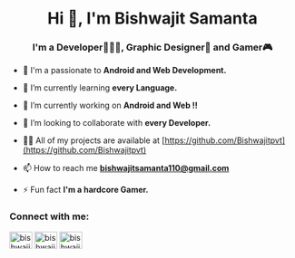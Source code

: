 <h1 align="center">Hi 👋, I'm Bishwajit Samanta</h1>
<h3 align="center">I'm a Developer👨🏼‍💻, Graphic Designer🎨 and Gamer🎮</h3>

- 🔭 I'm a passionate to **Android and Web Development.**

- 🌱 I’m currently learning **every Language.**

- 🤝 I’m currently working on **Android and Web !!**

- 👯 I’m looking to collaborate with **every Developer.**

- 👨‍💻 All of my projects are available at [https://github.com/Bishwajitpvt](https://github.com/Bishwajitpvt)

- 📫 How to reach me **bishwajitsamanta110@gmail.com**

- ⚡ Fun fact **I'm a hardcore Gamer.**

<h3 align="left">Connect with me:</h3>
<p align="left">
<a href="https://twitter.com/bishwajitshakti" target="blank"><img align="center" src="https://raw.githubusercontent.com/rahuldkjain/github-profile-readme-generator/master/src/images/icons/Social/twitter.svg" alt="bishwajitshakti" height="30" width="40" /></a>
<a href="https://www.linkedin.com/in/bishwajit-samanta-a1b403195/" target="blank"><img align="center" src="https://raw.githubusercontent.com/rahuldkjain/github-profile-readme-generator/master/src/images/icons/Social/linked-in-alt.svg" alt="bishwajitsamanta" height="30" width="40" /></a>
<a href="https://instagram.com/bishwajit_sam" target="blank"><img align="center" src="https://raw.githubusercontent.com/rahuldkjain/github-profile-readme-generator/master/src/images/icons/Social/instagram.svg" alt="bishwajit_sam" height="30" width="40" /></a>
</p>

